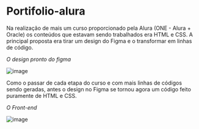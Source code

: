# Portifolio-alura

Na realização de mais um curso proporcionado pela Alura (ONE - Alura + Oracle) os conteúdos que estavam sendo trabalhados era HTML e CSS. A principal proposta era tirar um design do Figma e o transformar em linhas de código. 

*O design pronto do figma*

![image](https://github.com/AnneSevero/Portifolio-alura/assets/142261781/99a3cb7e-33d7-4146-9ccf-9a885aaad172)

Como o passar de cada etapa do curso e com mais linhas de códigos sendo geradas, antes o design no Figma se tornou agora um código feito puramente de HTML e CSS. 

*O Front-end*

![image](https://github.com/AnneSevero/Portifolio-alura/assets/142261781/605d914f-4a7b-47cd-86f9-73f3b8b74113)

